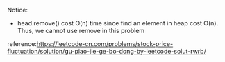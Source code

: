 
Notice:
- head.remove() cost O(n) time since find an element in heap cost O(n). Thus, we cannot use remove in this problem


reference:https://leetcode-cn.com/problems/stock-price-fluctuation/solution/gu-piao-jie-ge-bo-dong-by-leetcode-solut-rwrb/
